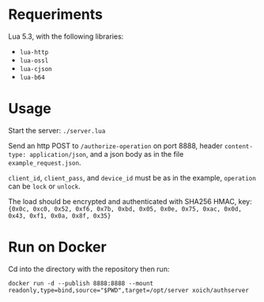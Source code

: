 # Requeriments

Lua 5.3, with the following libraries:

- `lua-http`
- `lua-ossl`
- `lua-cjson`
- `lua-b64`

# Usage

Start the server: `./server.lua`

Send an http POST to `/authorize-operation` on port 8888, header `content-type: application/json`, and a json body as in the file `example_request.json`.

`client_id`, `client_pass`, and `device_id` must be as in the example, `operation` can be `lock` or `unlock`.

The load should be encrypted and authenticated with SHA256 HMAC, key: `{0x0c, 0xc0, 0x52, 0xf6, 0x7b, 0xbd, 0x05, 0x0e, 0x75, 0xac, 0x0d, 0x43, 0xf1, 0x0a, 0x8f, 0x35}`

# Run on Docker

Cd into the directory with the repository then run:

```
docker run -d --publish 8888:8888 --mount readonly,type=bind,source="$PWD",target=/opt/server xoich/authserver
```
